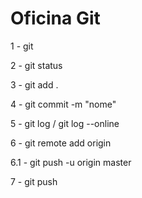 # Oficina Git

1 - git

2 - git status

3 - git add .

4 - git commit -m "nome"

5 - git log / git log --online

6 - git remote add origin <link>

6.1 - git push -u origin master

7 - git push